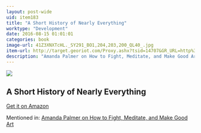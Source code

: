 ```yaml
---
layout: post-wide
uid: item183
title: "A Short History of Nearly Everything"
worktype: "Development"
date: 2016-08-15 01:01:01
categories: book
image-url: 41Z3XNXTcHL._SY291_BO1,204,203,200_QL40_.jpg
item-url: http://target.georiot.com/Proxy.ashx?tsid=14707&GR_URL=http%3A%2F%2Fwww.amazon.com%2FShort-History-Nearly-Everything%2Fdp%2F076790818X%2F
description: "Amanda Palmer on How to Fight, Meditate, and Make Good Art"
---
```

<a href="http://target.georiot.com/Proxy.ashx?tsid=14707&GR_URL=http%3A%2F%2Fwww.amazon.com%2FShort-History-Nearly-Everything%2Fdp%2F076790818X%2F" target="blank"><img src="../../../../img/thumbs/41Z3XNXTcHL._SY291_BO1,204,203,200_QL40_.jpg" class="prod-img"></a>
<h2>A Short History of Nearly Everything</h2>
<p><a href="http://target.georiot.com/Proxy.ashx?tsid=14707&GR_URL=http%3A%2F%2Fwww.amazon.com%2FShort-History-Nearly-Everything%2Fdp%2F076790818X%2F" target="blank">Get it on Amazon</a><p>
<p>Mentioned in: <a href="http://fourhourworkweek.com/2015/03/30/amanda-palmer/" target="blank">Amanda Palmer on How to Fight, Meditate, and Make Good Art</a></p>
